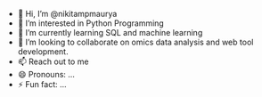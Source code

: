 - 👋 Hi, I’m @nikitampmaurya
- 👀 I’m interested in Python Programming
- 🌱 I’m currently learning SQL and machine learning
- 💞️ I’m looking to collaborate on omics data analysis and web tool development.
- 📫 Reach out to me 
- 😄 Pronouns: ...
- ⚡ Fun fact: ...

<!---
nikitampmaurya/nikitampmaurya is a ✨ special ✨ repository because its `README.md` (this file) appears on your GitHub profile.
You can click the Preview link to take a look at your changes.
--->
